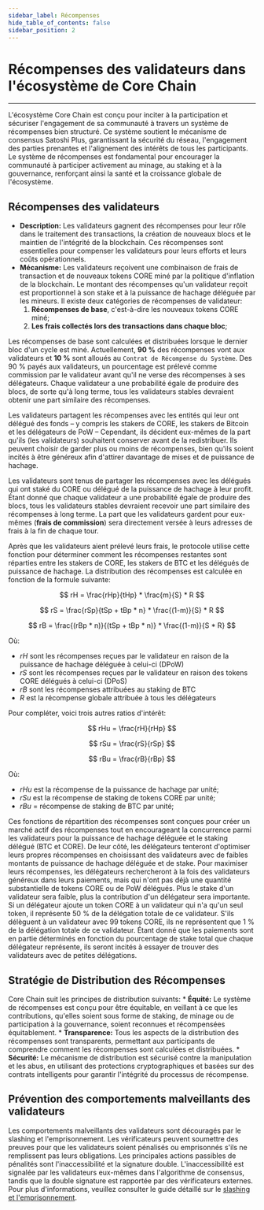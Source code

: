 ```yaml
---
sidebar_label: Récompenses
hide_table_of_contents: false
sidebar_position: 2
---
```


# Récompenses des validateurs dans l'écosystème de Core Chain

---

L'écosystème Core Chain est conçu pour inciter à la participation et sécuriser l'engagement de sa communauté à travers un système de récompenses bien structuré. Ce système soutient le mécanisme de consensus Satoshi Plus, garantissant la sécurité du réseau, l'engagement des parties prenantes et l'alignement des intérêts de tous les participants. Le système de récompenses est fondamental pour encourager la communauté à participer activement au minage, au staking et à la gouvernance, renforçant ainsi la santé et la croissance globale de l'écosystème.

## Récompenses des validateurs

- **Description:** Les validateurs gagnent des récompenses pour leur rôle dans le traitement des transactions, la création de nouveaux blocs et le maintien de l'intégrité de la blockchain. Ces récompenses sont essentielles pour compenser les validateurs pour leurs efforts et leurs coûts opérationnels.
- **Mécanisme:** Les validateurs reçoivent une combinaison de frais de transaction et de nouveaux tokens CORE miné par la politique d'inflation de la blockchain. Le montant des récompenses qu'un validateur reçoit est proportionnel à son stake et à la puissance de hachage déléguée par les mineurs. Il existe deux catégories de récompenses de validateur:
  1. **Récompenses de base**, c'est-à-dire les nouveaux tokens CORE miné;
  2. **Les frais collectés lors des transactions dans chaque bloc**;

Les récompenses de base sont calculées et distribuées lorsque le dernier bloc d'un cycle est miné. Actuellement, **90 %** des récompenses vont aux validateurs et **10 %** sont alloués au `Contrat de Récompense du Système`. Des 90 % payés aux validateurs, un pourcentage est prélevé comme commission par le validateur avant qu'il ne verse des récompenses à ses délégateurs. Chaque validateur a une probabilité égale de produire des blocs, de sorte qu'à long terme, tous les validateurs stables devraient obtenir une part similaire des récompenses.

Les validateurs partagent les récompenses avec les entités qui leur ont délégué des fonds – y compris les stakers de CORE, les stakers de Bitcoin et les délégateurs de PoW – Cependant, ils décident eux-mêmes de la part qu'ils (les validateurs) souhaitent conserver avant de la redistribuer. Ils peuvent choisir de garder plus ou moins de récompenses, bien qu'ils soient incités à être généreux afin d'attirer davantage de mises et de puissance de hachage.

Les validateurs sont tenus de partager les récompenses avec les délégués qui ont staké du CORE ou délégué de la puissance de hachage à leur profit. Étant donné que chaque validateur a une probabilité égale de produire des blocs, tous les validateurs stables devraient recevoir une part similaire des récompenses à long terme. La part que les validateurs gardent pour eux-mêmes (**frais de commission**) sera directement versée à leurs adresses de frais à la fin de chaque tour.

Après que les validateurs aient prélevé leurs frais, le protocole utilise cette fonction pour déterminer comment les récompenses restantes sont réparties entre les stakers de CORE, les stakers de BTC et les délégués de puissance de hachage. La distribution des récompenses est calculée en fonction de la formule suivante:

$$
    rH = \frac{rHp}{tHp} * \frac{m}{S} * R
$$

$$
    rS = \frac{rSp}{tSp + tBp * n} * \frac{(1-m)}{S} * R
$$

$$
    rB = \frac{(rBp * n)}{(tSp + tBp * n)} * \frac{(1-m)}{S * R}
$$

Où:

- $rH$ sont les récompenses reçues par le validateur en raison de la puissance de hachage déléguée à celui-ci (DPoW)
- $rS$ sont les récompenses reçues par le validateur en raison des tokens CORE délégués à celui-ci (DPoS)
- $rB$ sont les récompenses attribuées au staking de BTC
- $R$ est la récompense globale attribuée à tous les délégateurs

Pour compléter, voici trois autres ratios d'intérêt:

$$
    rHu = \frac{rH}{rHp}
$$

$$
    rSu = \frac{rS}{rSp}
$$

$$
    rBu = \frac{rB}{rBp}
$$

Où:

- $rHu$ est la récompense de la puissance de hachage par unité;
- $rSu$ est la récompense de staking de tokens CORE par unité;
- $rBu$ = récompense de staking de BTC par unité;

Ces fonctions de répartition des récompenses sont conçues pour créer un marché actif des récompenses tout en encourageant la concurrence parmi les validateurs pour la puissance de hachage déléguée et le staking délégué (BTC et CORE). De leur côté, les délégateurs tenteront d'optimiser leurs propres récompenses en choisissant des validateurs avec de faibles montants de puissance de hachage déléguée et de stake. Pour maximiser leurs récompenses, les délégateurs rechercheront à la fois des validateurs généreux dans leurs paiements, mais qui n'ont pas déjà une quantité substantielle de tokens CORE ou de PoW délégués. Plus le stake d'un validateur sera faible, plus la contribution d'un délégateur sera importante. Si un délégateur ajoute un token CORE à un validateur qui n'a qu'un seul token, il représente 50 % de la délégation totale de ce validateur. S'ils délèguent à un validateur avec 99 tokens CORE, ils ne représentent que 1 % de la délégation totale de ce validateur. Étant donné que les paiements sont en partie déterminés en fonction du pourcentage de stake total que chaque délégateur représente, ils seront incités à essayer de trouver des validateurs avec de petites délégations.

## Stratégie de Distribution des Récompenses

Core Chain suit les principes de distribution suivants:
\* **Équité:** Le système de récompenses est conçu pour être équitable, en veillant à ce que les contributions, qu'elles soient sous forme de staking, de minage ou de participation à la gouvernance, soient reconnues et récompensées équitablement.
\* **Transparence:** Tous les aspects de la distribution des récompenses sont transparents, permettant aux participants de comprendre comment les récompenses sont calculées et distribuées.
\* **Sécurité:** Le mécanisme de distribution est sécurisé contre la manipulation et les abus, en utilisant des protections cryptographiques et basées sur des contrats intelligents pour garantir l'intégrité du processus de récompense.

## Prévention des comportements malveillants des validateurs

Les comportements malveillants des validateurs sont découragés par le slashing et l'emprisonnement. Les vérificateurs peuvent soumettre des preuves pour que les validateurs soient pénalisés ou emprisonnés s'ils ne remplissent pas leurs obligations. Les principales actions passibles de pénalités sont l'inaccessibilité et la signature double. L'inaccessibilité est signalée par les validateurs eux-mêmes dans l'algorithme de consensus, tandis que la double signature est rapportée par des vérificateurs externes. Pour plus d'informations, veuillez consulter le guide détaillé sur le [slashing et l'emprisonnement](../slashing/overview.md).
